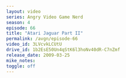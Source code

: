 ```yaml
---
layout: video
series: Angry Video Game Nerd
season: 4
episode: 66
title: "Atari Jaguar Part II"
permalink: /avgn/episode-66
video_id: 3LVcvkLCUtU
drive_id: 1b2EsE50Un4qStK6l3hoNv40dR-C7nZmf
release_date: 2009-03-25
mike_notes:
toggle: off
---
```

